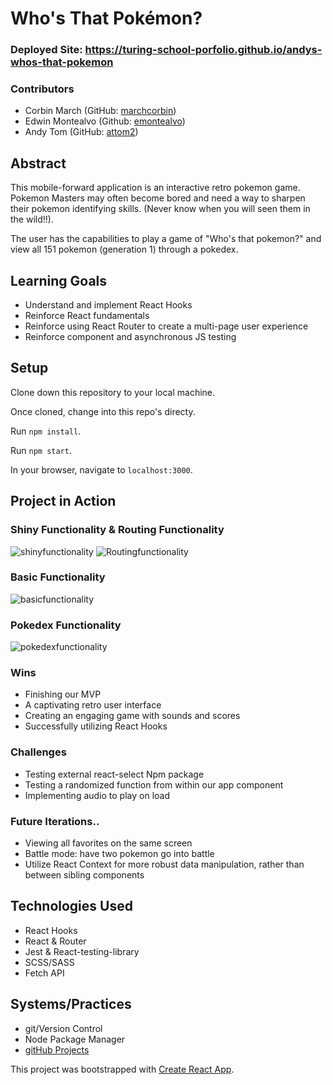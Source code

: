 # Who's That Pokémon?

### Deployed Site: https://turing-school-porfolio.github.io/andys-whos-that-pokemon
### Contributors
- Corbin March (GitHub: [marchcorbin](https://github.com/marchcorbin))
- Edwin Montealvo (Github: [emontealvo](https://github.com/emontealvo))
- Andy Tom (GitHub: [attom2](https://github.com/attom2))

## Abstract
This mobile-forward application is an interactive retro pokemon game. Pokemon Masters may often become bored and need a way to sharpen their pokemon identifying skills. (Never know when you will seen them in the wild!!).

The user has the capabilities to play a game of "Who's that pokemon?" and view all 151 pokemon (generation 1) through a pokedex.


## Learning Goals
- Understand and implement React Hooks
- Reinforce React fundamentals
- Reinforce using React Router to create a multi-page user experience
- Reinforce component and asynchronous JS testing


## Setup

Clone down this repository to your local machine.

Once cloned, change into this repo's directy.

Run `npm install`.

Run `npm start`.

In your browser, navigate to `localhost:3000`.



## Project in Action

### Shiny Functionality & Routing Functionality
![shinyfunctionality](https://user-images.githubusercontent.com/54864865/88721587-e799ee80-d0e3-11ea-80e0-2f1b0da1d96d.gif)
![Routingfunctionality](https://user-images.githubusercontent.com/54864865/88721614-e9fc4880-d0e3-11ea-87cc-d2696cee6252.gif)

### Basic Functionality
![basicfunctionality](https://user-images.githubusercontent.com/54864865/88721582-e49efe00-d0e3-11ea-969d-36e22fe05ff5.gif)


### Pokedex Functionality
![pokedexfunctionality](https://user-images.githubusercontent.com/54864865/88721603-e963b200-d0e3-11ea-9a00-b3c0b2902749.gif)


### Wins
- Finishing our MVP 
- A captivating retro user interface
- Creating an engaging game with sounds and scores
- Successfully utilizing React Hooks

### Challenges 
- Testing external react-select Npm package
- Testing a randomized function from within our app component
- Implementing audio to play on load

### Future Iterations..
- Viewing all favorites on the same screen
- Battle mode: have two pokemon go into battle
- Utilize React Context for more robust data manipulation, rather than between sibling components

## Technologies Used
- React Hooks
- React & Router
- Jest & React-testing-library
- SCSS/SASS
- Fetch API

## Systems/Practices
- git/Version Control
- Node Package Manager
- [gitHub Projects](https://github.com/attom2/whos-that-pokemon/projects/1)

This project was bootstrapped with [Create React App](https://github.com/facebook/create-react-app).

